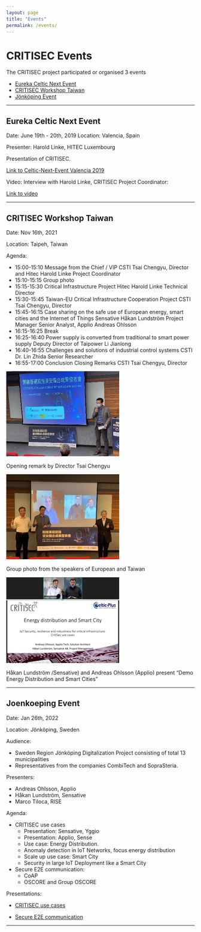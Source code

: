 ```yaml
---
layout: page
title: "Events"
permalink: /events/
---
```


# CRITISEC Events

The CRITISEC project participated or organised 3 events

* [Eureka Celtic Next Event](#Eureka-Celtic-Next-Event)
* [CRITISEC Workshop Taiwan](#CRITISEC-Workshop-Taiwan)
* [Jönköping Event](#Joenkoeping-Event)


---

## Eureka Celtic Next Event

Date: June 19th - 20th, 2019
Location: Valencia, Spain

Presenter: Harold Linke, HITEC Luxembourg

Presentation of CRITISEC.

[Link to Celtic-Next-Event Valencia 2019](https://www.celticnext.eu/event/celtic-event-co-located-with-eucnc-19-20-june-in-valencia-spain/)

Video: Interview with Harold Linke, CRITISEC Project Coordinator:

[Link to video](https://youtu.be/rtJheaQhTAc)

---

## CRITISEC Workshop Taiwan

Date: Nov 16th, 2021

Location: Taipeh, Taiwan

Agenda:

* 15:00-15:10	Message from the Chief / VIP	CSTI Tsai Chengyu, Director and Hitec Harold Linke Project Coordinator
* 15:10-15:15	Group photo	 
* 15:15-15:30	Critical Infrastructure Project	Hitec Harold Linke Technical Director
* 15:30-15:45	Taiwan-EU Critical Infrastructure Cooperation Project	CSTI Tsai Chengyu, Director 
* 15:45-16:15	Case sharing on the safe use of European energy, smart cities and the Internet of Things	Sensative Håkan Lundström Project Manager Senior Analyst, Applio Andreas Ohlsson
* 16:15-16:25	Break	 
* 16:25-16:40	Power supply is converted from traditional to smart power supply	Deputy Director of Taipower Li Jianlong
* 16:40-16:55	Challenges and solutions of industrial control systems	CSTI Dr. Lin Zhida Senior Researcher
* 16:55-17:00	Conclusion Closing Remarks	CSTI Tsai Chengyu, Director

![Opening remark by Director Tsai Chengyu](images/event_taiwan_1.jpg)

Opening remark by Director Tsai Chengyu

![Group photo from the speakers of European and Taiwan](images/event_taiwan_2.jpg)

Group photo from the speakers of European and Taiwan 

![Presentation CRITISEC Demos](images/event_taiwan_3.jpg)

Håkan Lundström /Sensative) and Andreas Ohlsson (Applio) present “Demo Energy Distribution and Smart Cities”

---

## Joenkoeping Event

Date: Jan 26th, 2022

Location: Jönköping, Sweden

Audience:
*	Sweden Region Jönköping Digitalization Project consisting of total 13 municipalities
*	Representatives from the companies CombiTech and SopraSteria.

Presenters:
* Andreas Ohlsson, Applio
* Håkan Lundström, Sensative
* Marco Tiloca, RISE

Agenda:

  *	CRITISEC use cases 
    -	Presentation: Sensative, Yggio 
    -	Presentation: Applio, Sense
    -	Use case: Energy Distribution. 
    -	Anomaly detection in IoT Networks, focus energy distribution 
    -	Scale up use case: Smart City 
    -	Security in large IoT Deployment like a Smart City
  * Secure E2E communication:
    - CoAP
    - OSCORE and Group OSCORE 

Presentations:
* [CRITISEC use cases](presentations/CRITISEC_Region-Joenkoeping_Intro_2022-01-26.pdf)

* [Secure E2E communication](presentations/CRITISEC_Region-Joenkoeping-OSCORE_2022-01-26.pdf)


---

